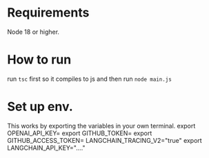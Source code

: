# Requirements
Node 18 or higher.
# How to run
run `tsc` first so it compiles to js and then run `node main.js`

# Set up env.
This works by exporting the variables in your own terminal.
export OPENAI_API_KEY=
export GITHUB_TOKEN=
export GITHUB_ACCESS_TOKEN=
LANGCHAIN_TRACING_V2="true"
export LANGCHAIN_API_KEY="...."